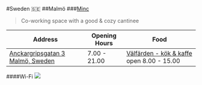 #Sweden 🇸🇪
##Malmö
###[Minc](www.minc.se/)
>Co-working space with a good & cozy cantinee

| Address | Opening Hours | Food |
|---------|---------------|------|
|[Anckargripsgatan 3 Malmö, Sweden](https://goo.gl/maps/2ns9uV49GdE2)     | 7.00 - 21.00  | [Välfärden - kök & kaffe](www.valfarden.nu) open 8.00 - 15.00

####Wi-Fi
![](/Users/olga/Desktop/MINC_internet_Speed.png)